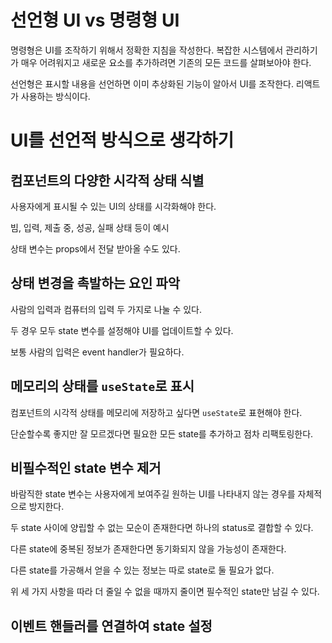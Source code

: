 # 선언형 UI vs 명령형 UI
명령형은 UI를 조작하기 위해서 정확한 지침을 작성한다.
복잡한 시스템에서 관리하기가 매우 어려워지고 새로운 요소를 추가하려면 기존의 모든 코드를 살펴보아야 한다.


선언형은 표시할 내용을 선언하면 이미 추상화된 기능이 알아서 UI를 조작한다.
리액트가 사용하는 방식이다.

# UI를 선언적 방식으로 생각하기
## 컴포넌트의 다양한 시각적 상태 식별
사용자에게 표시될 수 있는 UI의 상태를 시각화해야 한다.

빔, 입력, 제출 중, 성공, 실패 상태 등이 예시

상태 변수는 props에서 전달 받아올 수도 있다.

## 상태 변경을 촉발하는 요인 파악
사람의 입력과 컴퓨터의 입력 두 가지로 나눌 수 있다.

두 경우 모두 state 변수를 설정해야 UI를 업데이트할 수 있다.

보통 사람의 입력은 event handler가 필요하다.

## 메모리의 상태를 `useState`로 표시
컴포넌트의 시각적 상태를 메모리에 저장하고 싶다면 `useState`로 표현해야 한다.

단순할수록 좋지만 잘 모르겠다면 필요한 모든 state를 추가하고 점차 리팩토링한다.

## 비필수적인 state 변수 제거
바람직한 state 변수는 사용자에게 보여주길 원하는 UI를 나타내지 않는 경우를 자체적으로 방지한다.

두 state 사이에 양립할 수 없는 모순이 존재한다면 하나의 status로 결합할 수 있다.

다른 state에 중복된 정보가 존재한다면 동기화되지 않을 가능성이 존재한다.

다른 state를 가공해서 얻을 수 있는 정보는 따로 state로 둘 필요가 없다.

위 세 가지 사항을 따라 더 줄일 수 없을 때까지 줄이면 필수적인 state만 남길 수 있다.

## 이벤트 핸들러를 연결하여 state 설정
